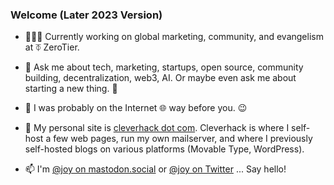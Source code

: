 ### Welcome (Later 2023 Version)

- 👩🏻‍💻 Currently working on global marketing, community, and evangelism at ⏁ ZeroTier. 

- 💬 Ask me about tech, marketing, startups, open source, community building, decentralization, web3, AI. Or maybe even ask me about starting a new thing. 👀

- 📜 I was probably on the Internet 🌐 way before you. 😉

- 🔗 My personal site is <a rel="me" href="https://cleverhack.com" target="_blank">cleverhack dot com</a>. Cleverhack is where I self-host a few web pages, run my own mailserver, and where I previously self-hosted blogs on various platforms (Movable Type, WordPress). 

- 📫 I'm <a rel="me" href="https://mastodon.social/@joy" target="_blank">@joy on mastodon.social</a> or <a rel="me" href="https://twitter.com/joy" target="_blank">@joy on Twitter</a> ... Say hello!








<!--
**joylarkin/joylarkin** is a ✨ _special_ ✨ repository because its `README.md` (this file) appears on your GitHub profile.

Here are some ideas to get you started:


-->
